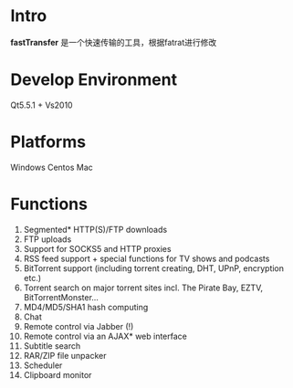 Intro
=====

**fastTransfer** 是一个快速传输的工具，根据fatrat进行修改

Develop Environment
=====
Qt5.5.1 + Vs2010

Platforms
=====

Windows
Centos
Mac

Functions
=====
 1. Segmented* HTTP(S)/FTP downloads
 2. FTP uploads
 3. Support for SOCKS5 and HTTP proxies
 4. RSS feed support + special functions for TV shows and podcasts
 5. BitTorrent support (including torrent creating, DHT, UPnP, encryption etc.)
 6. Torrent search on major torrent sites incl. The Pirate Bay, EZTV, BitTorrentMonster...
 7. MD4/MD5/SHA1 hash computing
 8. Chat
 9. Remote control via Jabber (!)
 10. Remote control via an AJAX* web interface
 11. Subtitle search
 12. RAR/ZIP file unpacker
 13. Scheduler
 14. Clipboard monitor
